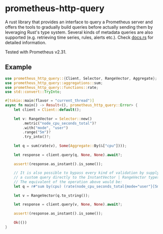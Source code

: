 # prometheus-http-query

A rust library that provides an interface to query a Prometheus server and offers the tools to gradually build queries before actually sending them by leveraging Rust's type system. Several kinds of metadata queries are also supported (e.g. retrieving time series, rules, alerts etc.). Check [docs.rs](https://docs.rs/prometheus-http-query) for detailed information.

Tested with Prometheus v2.31.

## Example

```rust
use prometheus_http_query::{Client, Selector, RangeVector, Aggregate};
use prometheus_http_query::aggregations::sum;
use prometheus_http_query::functions::rate;
use std::convert::TryInto;

#[tokio::main(flavor = "current_thread")]
async fn main() -> Result<(), prometheus_http_query::Error> {
    let client = Client::default();
    
    let v: RangeVector = Selector::new()
        .metric("node_cpu_seconds_total")?
        .with("mode", "user")
        .range("5m")?
        .try_into()?;
	
    let q = sum(rate(v), Some(Aggregate::By(&["cpu"])));
    
    let response = client.query(q, None, None).await?;
    
    assert!(response.as_instant().is_some());
    
    // It is also possible to bypass every kind of validation by supplying
    // a custom query directly to the InstantVector | RangeVector types.
    // The equivalent of the operation above would be:
    let q = r#"sum by(cpu) (rate(node_cpu_seconds_total{mode="user"}[5m]))"#;
    
    let v = RangeVector(q.to_string());
    
    let response = client.query(v, None, None).await?;
    
    assert!(response.as_instant().is_some());
   
    Ok(())
}
```